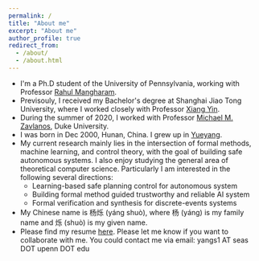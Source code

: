 ```yaml
---
permalink: /
title: "About me"
excerpt: "About me"
author_profile: true
redirect_from: 
  - /about/
  - /about.html
---
```


* I'm a Ph.D student of the University of Pennsylvania, working with Professor [Rahul Mangharam](https://www.seas.upenn.edu/~rahulm/).
* Previsouly, I received my Bachelor's degree at Shanghai Jiao Tong University, where I worked closely with Professor [Xiang Yin](https://xiangyin.sjtu.edu.cn/).
* During the summer of 2020, I worked with Professor [Michael M. Zavlanos](https://www.michaelmzavlanos.org/), Duke University.
* I was born in Dec 2000, Hunan, China. I grew up in [Yueyang](https://en.wikipedia.org/wiki/Yueyang).
* My current research mainly lies in the intersection of formal methods, machine learning, and control theory, with the goal of building safe autonomous systems. I also enjoy studying the general area of theoretical computer science. Particularly I am interested in the following several directions:
  * Learning-based safe planning control for autonomous system
  * Building formal method guided trustworthy and reliable AI system
  * Formal verification and synthesis for discrete-events systems
* My Chinese name is 杨烁 (y&aacute;ng shu&ograve;), where 杨 (y&aacute;ng) is my family name and 烁 (shu&ograve;) is my given name. 
* Please find my resume [here](https://shuoyang2000.github.io/files/ShuoYang_CV.pdf). Please let me know if you want to collaborate with me. You could contact me via email: yangs1 AT seas DOT upenn DOT edu
